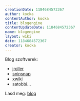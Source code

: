 ```yaml
---
creationDate: 1184684572367 
author: kocka 
contentAuthor: kocka 
title: blogengine 
contentUpdateDate: 1184684572367 
name: blogengine 
layout: wiki 
date: 1184684572367 
creator: kocka 
---
```

Blog szoftverek:

*   [jroller](Missing.html)
*   [snipsnap](SnipSnap.html)
*   [xwiki](xwiki.html)
*   satobbi...



Lasd meg: [blog](blog.html)
